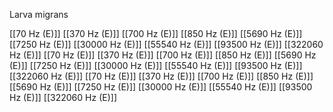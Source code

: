 Larva migrans

[[70 Hz (E)]]
[[370 Hz (E)]]
[[700 Hz (E)]]
[[850 Hz (E)]]
[[5690 Hz (E)]]
[[7250 Hz (E)]]
[[30000 Hz (E)]]
[[55540 Hz (E)]]
[[93500 Hz (E)]]
[[322060 Hz (E)]]
[[70 Hz (E)]]
[[370 Hz (E)]]
[[700 Hz (E)]]
[[850 Hz (E)]]
[[5690 Hz (E)]]
[[7250 Hz (E)]]
[[30000 Hz (E)]]
[[55540 Hz (E)]]
[[93500 Hz (E)]]
[[322060 Hz (E)]]
[[70 Hz (E)]]
[[370 Hz (E)]]
[[700 Hz (E)]]
[[850 Hz (E)]]
[[5690 Hz (E)]]
[[7250 Hz (E)]]
[[30000 Hz (E)]]
[[55540 Hz (E)]]
[[93500 Hz (E)]]
[[322060 Hz (E)]]